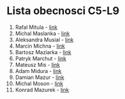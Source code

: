 # Lista obecnosci C5-L9

1. Rafal Mitula - [link](https://github.com/rmitula)  
2. Michal Maslanka - [link](https://github.com/mmaslank)  
3. Aleksandra Musial - [link](https://github.com/AlMusial)
4. Marcin Michna - [link](https://github.com/Havqqq)
5. Bartosz Maziarka - [link](https://github.com/Bar-Maz-PRz)
6. Patryk Marchut - [link](https://github.com/pmarchut)
7. Mateusz Mis - [link](https://github.com/URSIDAE97)
8. Adam Midura - [link](https://github.com/miduraa11)
9. Damian Mazur - [link](https://github.com/DMazur321)
10. Michal Moson - [link](https://github.com/taxbwithu)
11. Konrad Mazurek - [link](https://github.com/kmazurek96)
